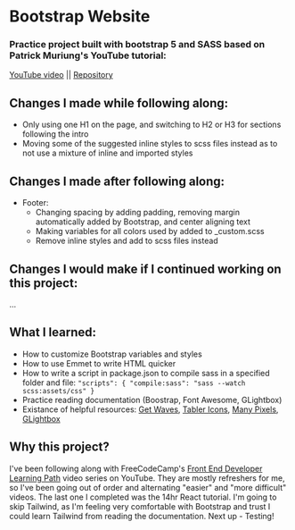 # Bootstrap Website

### Practice project built with bootstrap 5 and SASS based on Patrick Muriung's YouTube tutorial:

[YouTube video](https://www.youtube.com/watch?v=iJKCj8uAHz8&list=PLWKjhJtqVAbmMuZ3saqRIBimAKIMYkt0E&index=11) ||
[Repository](https://github.com/MuriungiPatrick/Bootstrap-5-portfolio-template/tree/main)

## Changes I made while following along:

* Only using one H1 on the page, and switching to H2 or H3 for sections following the intro
* Moving some of the suggested inline styles to scss files instead as to not use a mixture of inline and imported styles

## Changes I made after following along:

* Footer:
  * Changing spacing by adding padding, removing margin automatically added by Bootstrap, and center aligning text
  * Making variables for all colors used by added to _custom.scss
  * Remove inline styles and add to scss files instead


## Changes I would make if I continued working on this project:

...

## What I learned:
* How to customize Bootstrap variables and styles
* How to use Emmet to write HTML quicker
* How to write a script in package.json to compile sass in a specified folder and file:
`
  "scripts": {
    "compile:sass": "sass --watch scss:assets/css"
  }
`
* Practice reading documentation (Boostrap, Font Awesome, GLightbox)
* Existance of helpful resources: [Get Waves](https://getwaves.io/), [Tabler Icons](https://tablericons.com/), [Many Pixels](https://www.manypixels.co/gallery), [GLightbox](https://biati-digital.github.io/glightbox/)

## Why this project?

I've been following along with FreeCodeCamp's [Front End Developer Learning Path](https://www.youtube.com/playlist?list=PLWKjhJtqVAbmMuZ3saqRIBimAKIMYkt0E) video series on YouTube. They are mostly refreshers for me, so I've been going out of order and alternating "easier" and "more difficult" videos. The last one I completed was the 14hr React tutorial. I'm going to skip Tailwind, as I'm feeling very comfortable with Bootstrap and trust I could learn Tailwind from reading the documentation. Next up - Testing!


